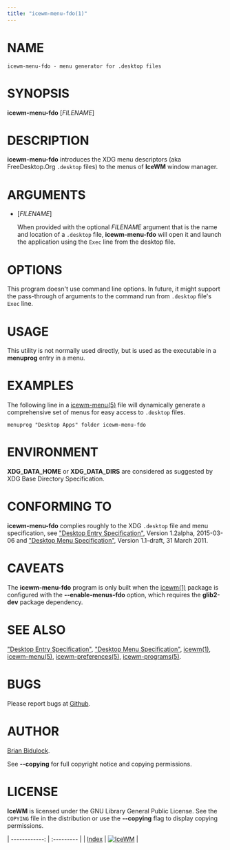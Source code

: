 ```yaml
---
title: "icewm-menu-fdo(1)"
---
```

# NAME

    icewm-menu-fdo - menu generator for .desktop files

# SYNOPSIS

**icewm-menu-fdo** \[_FILENAME_\]

# DESCRIPTION

**icewm-menu-fdo** introduces the XDG menu descriptors (aka
FreeDesktop.Org `.desktop` files) to the menus of **IceWM** window
manager.

# ARGUMENTS

- \[_FILENAME_\]

    When provided with the optional _FILENAME_ argument that is the name
    and location of a `.desktop` file, **icewm-menu-fdo** will open it and
    launch the application using the `Exec` line from the desktop file.

# OPTIONS

This program doesn't use command line options. In future, it might
support the pass-through of arguments to the command run from `.desktop`
file's `Exec` line.

# USAGE

This utility is not normally used directly, but is used as the
executable in a **menuprog** entry in a menu.

# EXAMPLES

The following line in a [icewm-menu(5)](icewm-menu) file will dynamically generate
a comprehensive set of menus for easy access to `.desktop` files.

    menuprog "Desktop Apps" folder icewm-menu-fdo

# ENVIRONMENT

**XDG\_DATA\_HOME** or **XDG\_DATA\_DIRS** are considered as suggested by XDG
Base Directory Specification.

# CONFORMING TO

**icewm-menu-fdo** complies roughly to the XDG `.desktop` file and menu
specification, see ["Desktop Entry Specification"](https://standards.freedesktop.org/desktop-entry-spec/latest/), Version 1.2alpha,
2015-03-06 and ["Desktop Menu Specification"](https://specifications.freedesktop.org/menu-spec/latest/), Version 1.1-draft, 31
March 2011.

# CAVEATS

The **icewm-menu-fdo** program is only built when the [icewm(1)](icewm) package
is configured with the **--enable-menus-fdo** option, which requires the
**glib2-dev** package dependency.

# SEE ALSO

["Desktop Entry Specification"](https://standards.freedesktop.org/desktop-entry-spec/latest/),
["Desktop Menu Specification"](https://specifications.freedesktop.org/menu-spec/latest/),
[icewm(1)](icewm),
[icewm-menu(5)](icewm-menu),
[icewm-preferences(5)](icewm-preferences),
[icewm-programs(5)](icewm-programs).

# BUGS

Please report bugs at [Github](https://github.com/bbidulock/icewm/issues).

# AUTHOR

[Brian Bidulock](mailto:bidulock@openss7.org).

See **--copying** for full copyright notice and copying permissions.

# LICENSE

**IceWM** is licensed under the GNU Library General Public License.
See the `COPYING` file in the distribution or use the **--copying** flag
to display copying permissions.

| ------------: | :--------- |
| [Index](/man) | [![IceWM](/images/logom.jpg "ice-wm.org")](https://ice-wm.org "ice-wm.org") |
